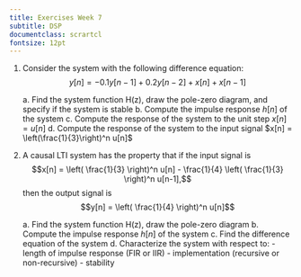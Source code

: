 ```yaml
---
title: Exercises Week 7
subtitle: DSP
documentclass: scrartcl
fontsize: 12pt
---
```



1. Consider the system with the following difference equation:
$$y[n] = -0.1 y[n-1] + 0.2 y[n-2] + x[n] + x[n-1]$$

    a. Find the system function H(z), draw the pole-zero diagram, and specify if the system is stable
    b. Compute the impulse response $h[n]$ of the system
    c. Compute the response of the system to the unit step $x[n] = u[n]$
    d. Compute the response of the system to the input signal $x[n] = \left(\frac{1}{3}\right)^n u[n]$

2. A causal LTI system has the property that if the input signal is 
$$x[n] = \left( \frac{1}{3} \right)^n u[n] - \frac{1}{4} \left( \frac{1}{3} \right)^n u[n-1],$$
then the output signal is
$$y[n] = \left( \frac{1}{4} \right)^n u[n]$$

    a. Find the system function H(z), draw the pole-zero diagram
    b. Compute the impulse response $h[n]$ of the system
    c. Find the difference equation of the system
    d. Characterize the system with respect to:
        - length of impulse response (FIR or IIR)
        - implementation (recursive or non-recursive)
        - stability
